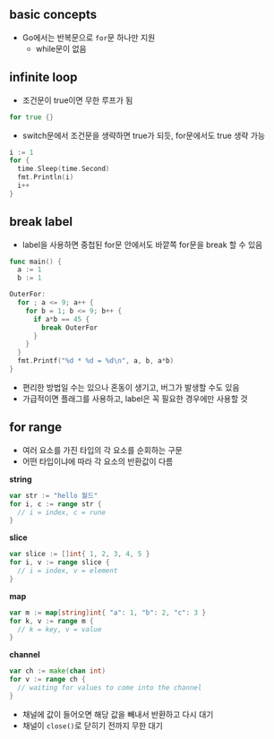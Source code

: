 ## basic concepts

- Go에서는 반복문으로 `for`문 하나만 지원
  - while문이 없음

## infinite loop

- 조건문이 true이면 무한 루프가 됨

```go
for true {}
```

- switch문에서 조건문을 생략하면 true가 되듯, for문에서도 true 생략 가능

```go
i := 1
for {
  time.Sleep(time.Second)
  fmt.Println(i)
  i++
}
```

## break label

- label을 사용하면 중첩된 for문 안에서도 바깥쪽 for문을 break 할 수 있음

```go
func main() {
  a := 1
  b := 1

OuterFor:
  for ; a <= 9; a++ {
    for b = 1; b <= 9; b++ {
      if a*b == 45 {
        break OuterFor
      }
    }
  }
  fmt.Printf("%d * %d = %d\n", a, b, a*b)
}
```

- 편리한 방법일 수는 있으나 혼동이 생기고, 버그가 발생할 수도 있음
- 가급적이면 플래그를 사용하고, label은 꼭 필요한 경우에만 사용할 것

## for range

- 여러 요소를 가진 타입의 각 요소를 순회하는 구문
- 어떤 타입이냐에 따라 각 요소의 반환값이 다름

**string**

```go
var str := "hello 월드"
for i, c := range str {
  // i = index, c = rune
}
```

**slice**

```go
var slice := []int{ 1, 2, 3, 4, 5 }
for i, v := range slice {
  // i = index, v = element
}
```

**map**

```go
var m := map[string]int{ "a": 1, "b": 2, "c": 3 }
for k, v := range m {
  // k = key, v = value
}
```

**channel**

```go
var ch := make(chan int)
for v := range ch {
  // waiting for values to come into the channel
}
```

- 채널에 값이 들어오면 해당 값을 빼내서 반환하고 다시 대기
- 채널이 `close()`로 닫히기 전까지 무한 대기
